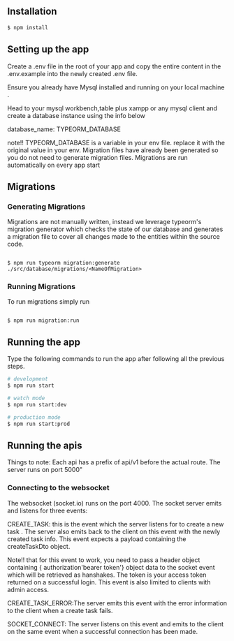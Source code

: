 ## Installation

```bash
$ npm install
```

## Setting up the app

Create a .env file in the root of your app and copy the entire content in the .env.example into the newly created .env file.

Ensure you already have Mysql installed and running on your local machine .

Head to your mysql workbench,table plus xampp or any mysql client and create a database instance using the info below

database_name: TYPEORM_DATABASE

note!!
TYPEORM_DATABASE is a variable in your env file. replace it with the original value in your env.
Migration files have already been generated so you do not need to generate migration files.
Migrations are run automatically on every app start

## Migrations

### Generating Migrations

Migrations are not manually written, instead we leverage typeorm's migration generator which checks the state of our database and generates a migration file to cover all changes made to the entities within the source code.

```

$ npm run typeorm migration:generate ./src/database/migrations/<NameOfMigration>

```

### Running Migrations

To run migrations simply run

```

$ npm run migration:run

```

## Running the app

Type the following commands to run the app after following all the previous steps.

```bash
# development
$ npm run start

# watch mode
$ npm run start:dev

# production mode
$ npm run start:prod
```

## Running the apis

Things to note:
Each api has a prefix of api/v1 before the actual route.
The server runs on port 5000"

### Connecting to the websocket

The websocket (socket.io) runs on the port 4000.
The socket server emits and listens for three events:

CREATE_TASK: this is the event which the server listens for to create a new task . The server also emits back to the client on this event with the newly created task info. This event expects a payload containing the createTaskDto object.

Note!! that for this event to work, you need to pass a header object containing { authorization'bearer token'} object data to the socket event which will be retrieved as hanshakes. The token is your access token returned on a successful login.
This event is also limited to clients with admin access.

CREATE_TASK_ERROR:The server emits this event with the error information to the client when a create task fails.

SOCKET_CONNECT: The server listens on this event and emits to the client on the same event when a successful connection has been made.
